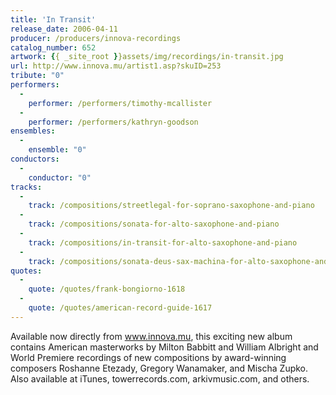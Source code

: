 ```yaml
---
title: 'In Transit'
release_date: 2006-04-11
producer: /producers/innova-recordings
catalog_number: 652
artwork: {{ _site_root }}assets/img/recordings/in-transit.jpg
url: http://www.innova.mu/artist1.asp?skuID=253
tribute: "0"
performers: 
  -
    performer: /performers/timothy-mcallister
  -
    performer: /performers/kathryn-goodson
ensembles: 
  -
    ensemble: "0"
conductors: 
  -
    conductor: "0"
tracks: 
  -
    track: /compositions/streetlegal-for-soprano-saxophone-and-piano
  -
    track: /compositions/sonata-for-alto-saxophone-and-piano
  -
    track: /compositions/in-transit-for-alto-saxophone-and-piano
  -
    track: /compositions/sonata-deus-sax-machina-for-alto-saxophone-and-piano
quotes: 
  -
    quote: /quotes/frank-bongiorno-1618
  -
    quote: /quotes/american-record-guide-1617
---
```

Available now directly from www.innova.mu, this exciting new album contains American masterworks by Milton Babbitt and William Albright and World Premiere recordings of new compositions by award-winning composers Roshanne Etezady, Gregory Wanamaker, and Mischa Zupko. Also available at iTunes, towerrecords.com, arkivmusic.com, and others.
